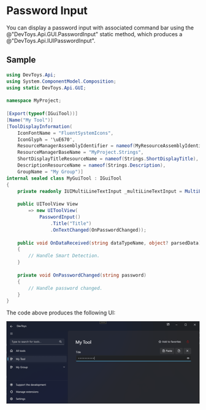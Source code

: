 # Password Input

You can display a password input with associated command bar using the @"DevToys.Api.GUI.PasswordInput" static method, which produces a @"DevToys.Api.IUIPasswordInput".

## Sample

```csharp
using DevToys.Api;
using System.ComponentModel.Composition;
using static DevToys.Api.GUI;

namespace MyProject;

[Export(typeof(IGuiTool))]
[Name("My Tool")]
[ToolDisplayInformation(
    IconFontName = "FluentSystemIcons",
    IconGlyph = '\uE670',
    ResourceManagerAssemblyIdentifier = nameof(MyResourceAssemblyIdentifier),
    ResourceManagerBaseName = "MyProject.Strings",
    ShortDisplayTitleResourceName = nameof(Strings.ShortDisplayTitle),
    DescriptionResourceName = nameof(Strings.Description),
    GroupName = "My Group")]
internal sealed class MyGuiTool : IGuiTool
{
    private readonly IUIMultiLineTextInput _multiLineTextInput = MultiLineTextInput();

    public UIToolView View
        => new UIToolView(
            PasswordInput()
                .Title("Title")
                .OnTextChanged(OnPasswordChanged));

    public void OnDataReceived(string dataTypeName, object? parsedData)
    {
        // Handle Smart Detection.
    }

    private void OnPasswordChanged(string password)
    {
        // Handle password changed.
    }
}
```

The code above produces the following UI:

![DevToys - My Tool - Password Input](assets/password-input.png)
